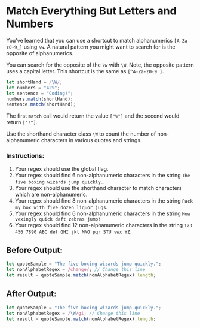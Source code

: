 # Match Everything But Letters and Numbers

You've learned that you can use a shortcut to match alphanumerics `[A-Za-z0-9_]` using `\w`. A natural pattern you might want to search for is the opposite of alphanumerics.

You can search for the opposite of the `\w` with `\W`. Note, the opposite pattern uses a capital letter. This shortcut is the same as `[^A-Za-z0-9_]`.

```javascript
let shortHand = /\W/;
let numbers = "42%";
let sentence = "Coding!";
numbers.match(shortHand);
sentence.match(shortHand);
```

The first `match` call would return the value `["%"]` and the second would return `["!"]`.

Use the shorthand character class `\W` to count the number of non-alphanumeric characters in various quotes and strings.

### Instructions:
1. Your regex should use the global flag.
2. Your regex should find 6 non-alphanumeric characters in the string `The five boxing wizards jump quickly.`.
3. Your regex should use the shorthand character to match characters which are non-alphanumeric.
4. Your regex should find 8 non-alphanumeric characters in the string `Pack my box with five dozen liquor jugs`.
5. Your regex should find 6 non-alphanumeric characters in the string `How vexingly quick daft zebras jump!`
6. Your regex should find 12 non-alphanumeric characters in the string `123 456 7890 ABC def GHI jkl MNO pqr STU vwx YZ`.

## Before Output:
```javascript
let quoteSample = "The five boxing wizards jump quickly.";
let nonAlphabetRegex = /change/; // Change this line
let result = quoteSample.match(nonAlphabetRegex).length;
```

## After Output:
```javascript
let quoteSample = "The five boxing wizards jump quickly.";
let nonAlphabetRegex = /\W/gi; // Change this line
let result = quoteSample.match(nonAlphabetRegex).length;
```